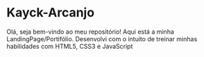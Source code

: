 # Kayck-Arcanjo
Olá, seja bem-vindo ao meu repositório! Aqui está a minha LandingPage/Portifólio.
Desenvolvi com o intuito de treinar minhas habilidades com HTML5, CSS3 e JavaScript

